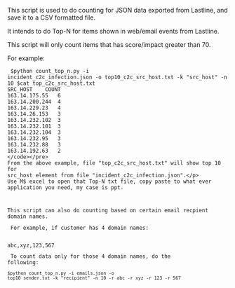 This script is used to do counting for JSON data exported from Lastline, and save it to a CSV formatted file.</p>
It intends to do Top-N for items shown in web/email events from Lastline.</p>
This script will only count items that has score/impact greater than 70.</p>

For example:<code><pre>
$python count_top_n.py -i incident_c2c_infection.json -o top10_c2c_src_host.txt -k "src_host" -n 10
$cat top_c2c_src_host.txt
SRC_HOST	COUNT
163.14.175.55	6
163.14.200.244	4
163.14.229.23	4
163.14.26.153	3
163.14.232.102	3
163.14.232.101	3
163.14.232.104	3
163.14.232.95	3
163.14.232.88	3
163.14.192.63	2
</code></pre>
From the above example, file "top_c2c_src_host.txt" will show top 10 for src_host element from file "incident_c2c_infection.json".</p>
Use M$ excel to open that Top-N txt file, copy paste to what ever application you need, my case is ppt.</p>

This script can also do counting based on certain email recpient domain names.</p>
For example, if customer has 4 domain names:</p>
abc,xyz,123,567</p>
To count data only for those 4 domain names, do the following:
<code><pre>$python count_top_n.py -i emails.json -o top10_sender.txt -k "recipient" -n 10 -r abc -r xyz -r 123 -r 567
</code></pre>

